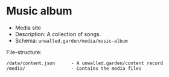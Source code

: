# Music album

 - Media site
 - Description: A collection of songs.
 - Schema: `unwalled.garden/media/music-album`

File-structure:

```
/data/content.json      - A unwalled.garden/content record
/media/                 - Contains the media files
```
